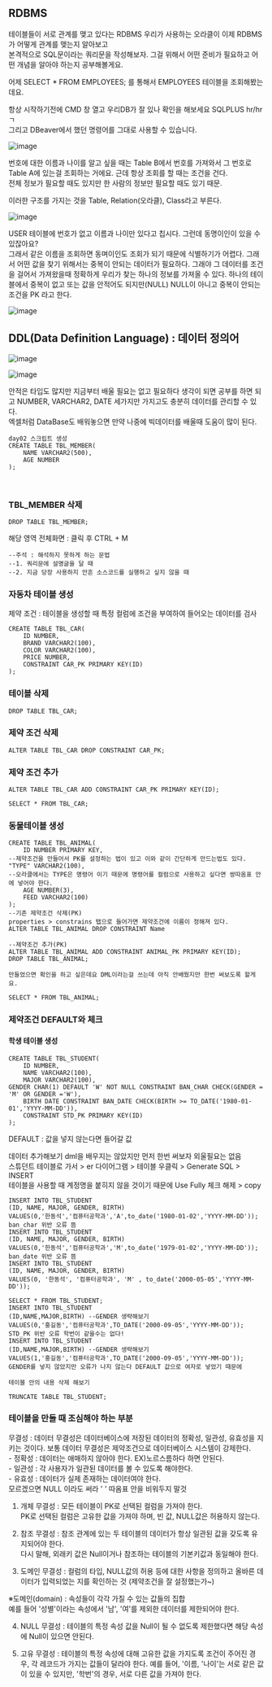## RDBMS
테이블들이 서로 관계를 맺고 있다는 RDBMS 우리가 사용하는 오라클이 이제 RDBMS가 어떻게 관계를 맺는지 알아보고<br>
본격적으로 SQL문이라는 쿼리문을 작성해보자. 그걸 위해서 어떤 준비가 필요하고 어떤 개념을 알아야 하는지 공부해볼게요.<br>

어제 SELECT * FROM EMPLOYEES; 를 통해서 EMPLOYEES 테이블을 조회해봤는데요. <br>

항상 시작하기전에 CMD 창 열고 우리DB가 잘 있나 확인을 해보세요 SQLPLUS hr/hrㄱ<br>
그리고 DBeaver에서 했던 명령어를 그대로 사용할 수 있습니다.<br>

![image](https://user-images.githubusercontent.com/54658614/215700901-1ad531c8-4abf-4b0a-ba79-896566ac1ab9.png)

번호에 대한 이름과 나이를 알고 싶을 때는 Table B에서 번호를 가져와서 그 번호로 Table A에 있는걸 조회하는 거에요. 근데 항상 조회를 할 때는 조건을 건다.<br>
전체 정보가 필요할 때도 있지만 한 사람의 정보만 필요할 때도 있기 때문.<br>

이러한 구조를 가지는 것을 Table, Relation(오라클), Class라고 부른다.<br>

![image](https://user-images.githubusercontent.com/54658614/215701179-8c9ad11a-d221-43fc-ad73-62fb01a4ae8e.png)

USER 테이블에 번호가 없고 이름과 나이만 있다고 칩시다. 그런데 동명이인이 있을 수 있잖아요?<br>
그래서 같은 이름을 조회하면 동며이인도 조회가 되기 때문에 식별하기가 어렵다. 그래서 어떤 값을 찾기 위해서는 중복이 안되는 데이터가 필요하다. 그래야 그 데이터를 조건을 걸어서 가져왔을때 정확하게 우리가 찾는 하나의 정보를 가져올 수 있다. 하나의 테이블에서 중복이 없고 또는 값을 안적어도 되지만(NULL) NULL이 아니고 중복이 안되는 조건을 PK 라고 한다.<br>

![image](https://user-images.githubusercontent.com/54658614/215701253-34d4d9d6-67af-4519-b963-9995ddbebaf9.png)

## DDL(Data Definition Language) : 데이터 정의어
![image](https://user-images.githubusercontent.com/54658614/215701311-552dc21b-4015-4706-a001-70e59c8b043f.png)

![image](https://user-images.githubusercontent.com/54658614/215701465-b9de4d27-42e2-424b-b1e7-1ef201d29ffb.png)

안적은 타입도 많지만 지금부터 배울 필요는 없고 필요하다 생각이 되면 공부를 하면 되고 NUMBER, VARCHAR2, DATE 세가지만 가지고도 충분히 데이터를 관리할 수 있다.<br>
엑셀처럼 DataBase도 배워놓으면 만약 나중에 빅데이터를 배울때 도움이 많이 된다.<br>

```
day02 스크립트 생성
CREATE TABLE TBL_MEMBER(
	NAME VARCHAR2(500),
	AGE NUMBER
);
```
 
### TBL_MEMBER 삭제
```
DROP TABLE TBL_MEMBER;
```

해당 영역 전체화면 : 클릭 후 CTRL + M

```
--주석 : 해석하지 못하게 하는 문법
--1. 쿼리문에 설명글을 달 때
--2. 지금 당장 사용하지 안흔 소스코드를 실행하고 싶지 않을 때
```
### 자동차 테이블 생성
제약 조건 : 테이블을 생성할 때 특정 컬럼에 조건을 부여하여 들어오는 데이터를 검사
```
CREATE TABLE TBL_CAR(
	ID NUMBER,
	BRAND VARCHAR2(100),
	COLOR VARCHAR2(100),
	PRICE NUMBER,
	CONSTRAINT CAR_PK PRIMARY KEY(ID)
);
```
### 테이블 삭제
```
DROP TABLE TBL_CAR;
```
### 제약 조건 삭제
```
ALTER TABLE TBL_CAR DROP CONSTRAINT CAR_PK;
```
### 제약 조건 추가
```
ALTER TABLE TBL_CAR ADD CONSTRAINT CAR_PK PRIMARY KEY(ID);

SELECT * FROM TBL_CAR;	
```
### 동물테이블 생성

```
CREATE TABLE TBL_ANIMAL(
	ID NUMBER PRIMARY KEY, 
--제약조건을 만들어서 PK를 설정하는 법이 있고 이와 같이 간단하게 만드는법도 있다.
"TYPE" VARCHAR2(100), 
--오라클에서는 TYPE은 명령어 이기 때문에 명령어를 컬럼으로 사용하고 싶다면 쌍따옴표 안에 넣어야 한다.
	AGE NUMBER(3),
	FEED VARCHAR2(100)
);
--기존 제약조건 삭제(PK)
properties > constrains 탭으로 들어가면 제약조건에 이름이 정해져 있다.
ALTER TABLE TBL_ANIMAL DROP CONSTRAINT Name

--제약조건 추가(PK)
ALTER TABLE TBL_ANIMAL ADD CONSTRAINT ANIMAL_PK PRIMARY KEY(ID);
DROP TABLE TBL_ANIMAL;

만들었으면 확인을 하고 싶은데요 DML이라는걸 쓰는데 아직 안배웠지만 한번 써보도록 할게요.

SELECT * FROM TBL_ANIMAL;
```
### 제약조건 DEFAULT와 체크

#### 학생 테이블 생성

```
CREATE TABLE TBL_STUDENT(
	ID NUMBER,
	NAME VARCHAR2(100),
	MAJOR VARCHAR2(100),
GENDER CHAR(1) DEFAULT 'W' NOT NULL CONSTRAINT BAN_CHAR CHECK(GENDER = 'M' OR GENDER ='W'),
	BIRTH DATE CONSTRAINT BAN_DATE CHECK(BIRTH >= TO_DATE('1980-01-01','YYYY-MM-DD')),
	CONSTRAINT STD_PK PRIMARY KEY(ID)
);
```
DEFAULT : 값을 넣지 않는다면 들어갈 값

데이터 추가해보기 dml을 배우지는 않았지만 먼저 한번 써보자 외울필요는 없음<br>
스튜던트 테이블로 가서 > er 다이어그램 > 테이블 우클릭 > Generate SQL > INSERT<br>
테이블을 사용할 때 계정명을 붙히지 않을 것이기 때문에 Use Fully 체크 해제 > copy<br>
```
INSERT INTO TBL_STUDENT
(ID, NAME, MAJOR, GENDER, BIRTH)
VALUES(0,'한동석','컴퓨터공학과','A',to_date('1980-01-02','YYYY-MM-DD'));
ban_char 위반 오류 뜸
INSERT INTO TBL_STUDENT
(ID, NAME, MAJOR, GENDER, BIRTH)
VALUES(0,'한동석','컴퓨터공학과','M',to_date('1979-01-02','YYYY-MM-DD'));
ban_date 위반 오류 뜸
INSERT INTO TBL_STUDENT
(ID, NAME, MAJOR, GENDER, BIRTH)
VALUES(0, '한동석', '컴퓨터공학과', 'M' , to_date('2000-05-05','YYYY-MM-DD'));

SELECT * FROM TBL_STUDENT;
INSERT INTO TBL_STUDENT
(ID,NAME,MAJOR,BIRTH) --GENDER 생략해보기
VALUES(0,'홍길동','컴퓨터공학과',TO_DATE('2000-09-05','YYYY-MM-DD'));
STD_PK 위반 오류 학번이 같을수는 없다!
INSERT INTO TBL_STUDENT
(ID,NAME,MAJOR,BIRTH) --GENDER 생략해보기
VALUES(1,'홍길동','컴퓨터공학과',TO_DATE('2000-09-05','YYYY-MM-DD'));
GENDER를 넣지 않았지만 오류가 나지 않는다 DEFAULT 값으로 여자로 넣었기 때문에

테이블 안의 내용 삭제 해보기

TRUNCATE TABLE TBL_STUDENT;
```
### 테이블을 만들 때 조심해야 하는 부분

무결성 : 데이터 무결성은 데이터베이스에 저장된 데이터의 정확성, 일관성, 유효성을 지키는 것이다. 보통 데이터 무결성은 제약조건으로 데이터베이스 시스템이 강제한다.<br>
	- 정확성 : 데이터는 애매하지 않아야 한다. EX)노르스름하다 하면 안된다.<br>
	- 일관성 : 각 사용자가 일관된 데이터를 볼 수 있도록 해야한다.<br>
	- 유효성 : 데이터가 실제 존재하는 데이터여야 한다.<br>
			모르겠으면 NULL 이라도 써라 ' ' 따옴표 안을 비워두지 말것<br>

1. 개체 무결성 : 모든 테이블이 PK로 선택된 컬럼을 가져야 한다.<br>
PK로 선택된 컬럼은 고유한 값을 가져야 하며, 빈 값, NULL값은 허용하지 않는다.<br>

2. 참조 무결성 : 참조 관계에 있는 두 테이블의 데이터가 항상 일관된 값을 갖도록 유지되어야 한다.<br>
다시 말해, 외래키 값은 Null이거나 참조하는 테이블의 기본키값과 동일해야 한다.<br>

3. 도메인 무결성 : 컬럼의 타입, NULL값의 허용 등에 대한 사항을 정의하고 올바른 데이터가 입력되었는 지를 확인하는 것 (제약조건을 잘 설정했는가~)<br>
 
※도메인(domain) : 속성들이 각각 가질 수 있는 값들의 집합<br>
예를 들어 '성별'이라는 속성에서 '남', '여'를 제외한 데이터를 제한되어야 한다.<br>

4. NULL 무결성 : 테이블의 특정 속성 값을 Null이 될 수 없도록 제한했다면 해당 속성에 Null이 있으면 안된다.<br>

5. 고유 무결성 : 테이블의 특정 속성에 대해 고유한 값을 가지도록 조건이 주어진 경우, 각 레코드가 가지는 값들이 달라야 한다. 예를 들어, '이름, '나이'는 서로 같은 값이 있을 수 있지만, '학번'의 경우, 서로 다른 값을 가져야 한다.<br>


